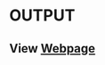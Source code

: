 # OUTPUT
## View [Webpage](https://rawcdn.githack.com/Susan0129/Module-2/ea06bcae4b09d39f0948f76238ca55890db04ecb/index.html)
